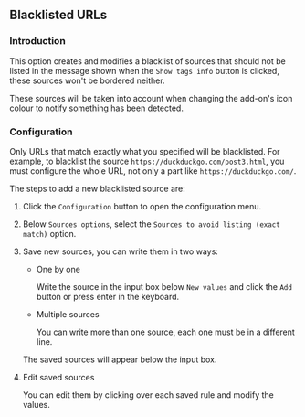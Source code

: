 ## Blacklisted URLs

### Introduction

This option creates and modifies a blacklist of sources that should not be listed in the message shown when the `Show tags info` button is clicked, these sources won't be bordered neither.

These sources will be taken into account when changing the add-on's icon colour to notify something has been detected.

### Configuration

Only URLs that match exactly what you specified will be blacklisted. For example, to blacklist the source `https://duckduckgo.com/post3.html`, you must configure the whole URL, not only a part like `https://duckduckgo.com/`.

The steps to add a new blacklisted source are:

1. Click the `Configuration` button to open the configuration menu.
2. Below `Sources options`, select the `Sources to avoid listing (exact match)` option.
3. Save new sources, you can write them in two ways:
    - One by one

      Write the source in the input box below `New values` and click the `Add` button or press enter in the keyboard.

    - Multiple sources

      You can write more than one source, each one must be in a different line.

    The saved sources will appear below the input box.

4. Edit saved sources

    You can edit them by clicking over each saved rule and modify the values.

